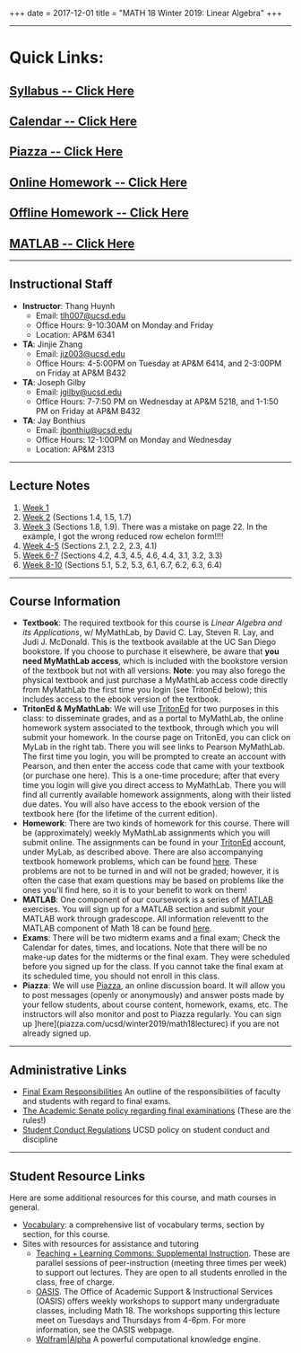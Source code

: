 +++
date = 2017-12-01
title = "MATH 18 Winter 2019: Linear Algebra"
+++

---
# Quick Links:

## [Syllabus -- Click Here](https://www.thanghuynh.io/teaching/math18_winter19/syllabus/)

## [Calendar -- Click Here](https://www.thanghuynh.io/teaching/math18_winter19/calendar/)

## [Piazza -- Click Here](https://piazza.com/ucsd/winter2019/math18lecturec/home)

## [Online Homework -- Click Here](https://tritoned.ucsd.edu/)

## [Offline Homework -- Click Here](https://www.thanghuynh.io/teaching/math18_winter19/homework/)

## [MATLAB -- Click Here](https://www.math.ucsd.edu/~math18/index.html)

--- 
## Instructional Staff

  * **Instructor**: Thang Huynh
    * Email: <tlh007@ucsd.edu>
    * Office Hours: 9-10:30AM on Monday and Friday
    * Location: AP&M 6341
  * **TA**: Jinjie Zhang
    * Email: <jiz003@ucsd.edu>
    * Office Hours: 4-5:00PM on Tuesday at AP&M 6414, and 2-3:00PM on Friday at AP&M B432
  * **TA**: Joseph Gilby
    * Email: <jgilby@ucsd.edu>
    * Office Hours: 7-7:50 PM on Wednesday at AP&M 5218, and 1-1:50 PM on Friday at AP&M B432
  * **TA**: Jay Bonthius
    * Email: <jbonthiu@ucsd.edu>
    * Office Hours: 12-1:00PM on Monday and Wednesday
    * Location: AP&M 2313

---
## Lecture Notes
1. [Week 1](https://www.thanghuynh.io/teaching/math18_winter19/Math18_Lecture1.pdf)
2. [Week 2](https://www.thanghuynh.io/teaching/math18_winter19/Math18_Lecture2.pdf) (Sections 1.4, 1.5, 1.7)
3. [Week 3](https://www.thanghuynh.io/teaching/math18_winter19/Math18_Lecture3.pdf) (Sections 1.8, 1.9). There was a mistake on page 22. In the example, I got the wrong reduced row echelon form!!!!
4. [Week 4-5](https://www.thanghuynh.io/teaching/math18_winter19/Math18_Lecture4.pdf) (Sections 2.1, 2.2, 2.3, 4.1)
5. [Week 6-7](https://www.thanghuynh.io/teaching/math18_winter19/Math18_Lecture5.pdf) (Sections 4.2, 4.3, 4.5, 4.6, 4.4, 3.1, 3.2, 3.3)
6. [Week 8-10](https://www.thanghuynh.io/teaching/math18_winter19/Math18_Lecture6.pdf) (Sections 5.1, 5.2, 5.3, 6.1, 6.7, 6.2, 6.3, 6.4)




--- 
## Course Information  
  * **Textbook**: The required textbook for this course is *Linear Algebra and its Applications*, w/ MyMathLab, by David C. Lay, Steven R. Lay, and Judi J. McDonald. This is the textbook available at the UC San Diego bookstore. If you choose to purchase it elsewhere, be aware that **you need MyMathLab access**, which is included with the bookstore version of the textbook but not with all versions. **Note**: you may also forego the physical textbook and just purchase a MyMathLab access code directly from MyMathLab the first time you login (see TritonEd below); this includes access to the ebook version of the textbook.  
  * **TritonEd & MyMathLab**: We will use [TritonEd](https://tritoned.ucsd.edu/) for two purposes in this class: to disseminate grades, and as a portal to MyMathLab, the online homework system associated to the textbook, through which you will submit your homework. In the course page on TritonEd, you can click on MyLab in the right tab. There you will see links to Pearson MyMathLab. The first time you login, you will be prompted to create an account with Pearson, and then enter the access code that came with your textbook (or purchase one here). This is a one-time procedure; after that every time you login will give you direct access to MyMathLab. There you will find all currently available homework assignments, along with their listed due dates. You will also have access to the ebook version of the textbook here (for the lifetime of the current edition).
  * **Homework**: There are two kinds of homework for this course. There will be (approximately) weekly MyMathLab assignments which you will submit online. The assignments can be found in your [TritonEd](https://tritoned.ucsd.edu/) account, under MyLab, as described above. 
There are also accompanying textbook homework problems, which can be found [here](https://www.thanghuynh.io/teaching/math18_winter19/homework/). These problems are not to be turned in and will not be graded; however, it is often the case that exam questions may be based on problems like the ones you'll find here, so it is to your benefit to work on them!
  * **MATLAB**: One component of our coursework is a series of [MATLAB](http://www.math.ucsd.edu/~math18/) exercises. You will sign up for a MATLAB section and submit your MATLAB work through gradescope. All information releventt to the MATLAB component of Math 18 can be found [here](http://www.math.ucsd.edu/~math18/).
  * **Exams**: There will be two midterm exams and a final exam; Check the Calendar for dates, times, and locations. Note that there will be no make-up dates for the midterms or the final exam. They were scheduled before you signed up for the class. If you cannot take the final exam at its scheduled time, you should not enroll in this class.  
  * **Piazza**: We will use [Piazza](https://www.piazza.com/ucsd/winter2019/math18lecturec/home), an online discussion board. It will allow you to post messages (openly or anonymously) and answer posts made by your fellow students, about course content, homework, exams, etc. The instructors will also monitor and post to Piazza regularly. You can sign up ]here](piazza.com/ucsd/winter2019/math18lecturec) if you are not already signed up. 

--- 
## Administrative Links
  * [Final Exam Responsibilities](https://blink.ucsd.edu/instructors/academic-info/exams/responsibilities.html) An outline of the responsibilities of faculty and students with regard to final exams.  
  * [The Academic Senate policy regarding final examinations](http://senate.ucsd.edu/operating-procedures/educational-policies/courses/epc-policies-on-courses/policy-exams-including-midterms-final-exams-and-religious-accommodations-for-exams/) (These are the rules!)  
  * [Student Conduct Regulations](https://students.ucsd.edu/sponsor/student-conduct/regulations/22.00.html) UCSD policy on student conduct and discipline

--- 
## Student Resource Links
Here are some additional resources for this course, and math courses in general.  

  * [Vocabulary](http://www.math.ucsd.edu/~jeggers/math18/vocabulary.html): a comprehensive list of vocabulary terms, section by section, for this course. 
  * Sites with resources for assistance and tutoring
    * [Teaching + Learning Commons: Supplemental Instruction](https://commons.ucsd.edu/academic-support/supplemental-instruction/index.html). These are parallel sessions of peer-instruction (meeting three times per week) to support out lectures. They are open to all students enrolled in the class, free of charge.  
    * [OASIS](https://students.ucsd.edu/sponsor/oasis/). The Office of Academic Support & Instructional Services (OASIS) offers weekly workshops to support many undergraduate classes, including Math 18. The workshops supporting this lecture meet on Tuesdays and Thursdays from 4-6pm. For more information, see the OASIS webpage.  
    * [Wolfram|Alpha](https://www.wolframalpha.com/) A powerful computational knowledge engine.
